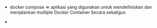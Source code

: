 - docker compose => aplikasi yang digunakan untuk mendefiniskan dan menjalankan multiple Docker Container Secara sekaligus 

- 